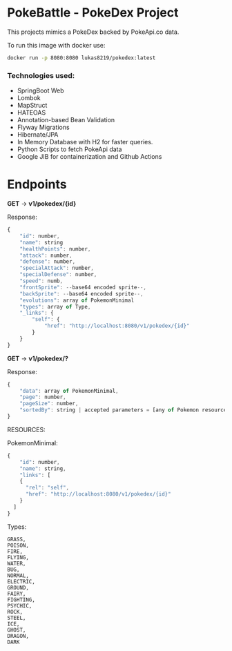 # PokeBattle - PokeDex Project

This projects mimics a PokeDex backed by PokeApi.co data.

To run this image with docker use:

```bash
docker run -p 8080:8080 lukas8219/pokedex:latest
```

### Technologies used:
- SpringBoot Web
- Lombok 
- MapStruct
- HATEOAS
- Annotation-based Bean Validation
- Flyway Migrations
- Hibernate/JPA
- In Memory Database with H2 for faster queries.
- Python Scripts to fetch PokeApi data
- Google JIB for containerization and Github Actions

# Endpoints

**GET** -> **v1/pokedex/{id}** 

Response:

```javascript
{
    "id": number,
    "name": string
    "healthPoints": number,
    "attack": number,
    "defense": number,
    "specialAttack": number,
    "specialDefense": number,
    "speed": numb,
    "frontSprite": --base64 encoded sprite--,
    "backSprite": --base64 encoded sprite--,
    "evolutions": array of PokemonMinimal
    "types": array of Type,
    "_links": {
        "self": {
            "href": "http://localhost:8080/v1/pokedex/{id}"
        }
    }
}
```

**GET** -> **v1/pokedex/?**

Response:
```javascript
{
    "data": array of PokemonMinimal,
    "page": number,
    "pageSize": number,
    "sortedBy": string | accepted parameters = [any of Pokemon resource except Evolution, Types and Sprites]
}
```


RESOURCES: 

PokemonMinimal:
```javascript
{
    "id": number,
    "name": string,
    "links": [
    {
      "rel": "self",
      "href": "http://localhost:8080/v1/pokedex/{id}"
    }
  ]
}
```


Types:

    GRASS,
    POISON,
    FIRE,
    FLYING,
    WATER,
    BUG,
    NORMAL,
    ELECTRIC,
    GROUND,
    FAIRY,
    FIGHTING,
    PSYCHIC,
    ROCK,
    STEEL,
    ICE,
    GHOST,
    DRAGON,
    DARK
